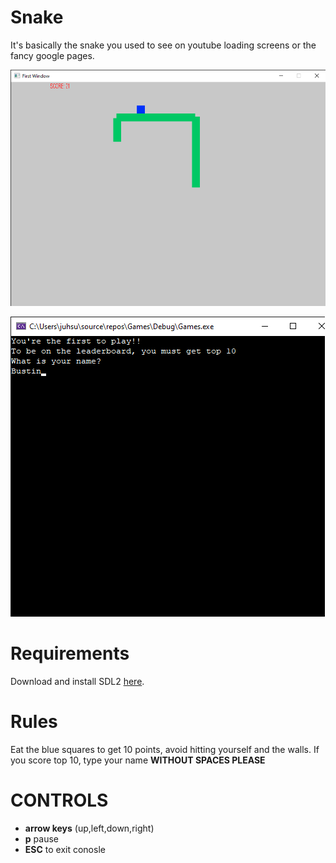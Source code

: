# Snake
It's basically the snake you used to see on youtube loading screens or the fancy google pages.


![Window](SnakeGame.png)


![Console](SnakeConsole.png)

# Requirements
Download and install SDL2 [here](https://www.libsdl.org/).

# Rules
Eat the blue squares to get 10 points, avoid hitting yourself and the walls.
If you score top 10, type your name **WITHOUT SPACES PLEASE**

# CONTROLS
- **arrow keys** (up,left,down,right)
- **p** pause
- **ESC** to exit conosle  
